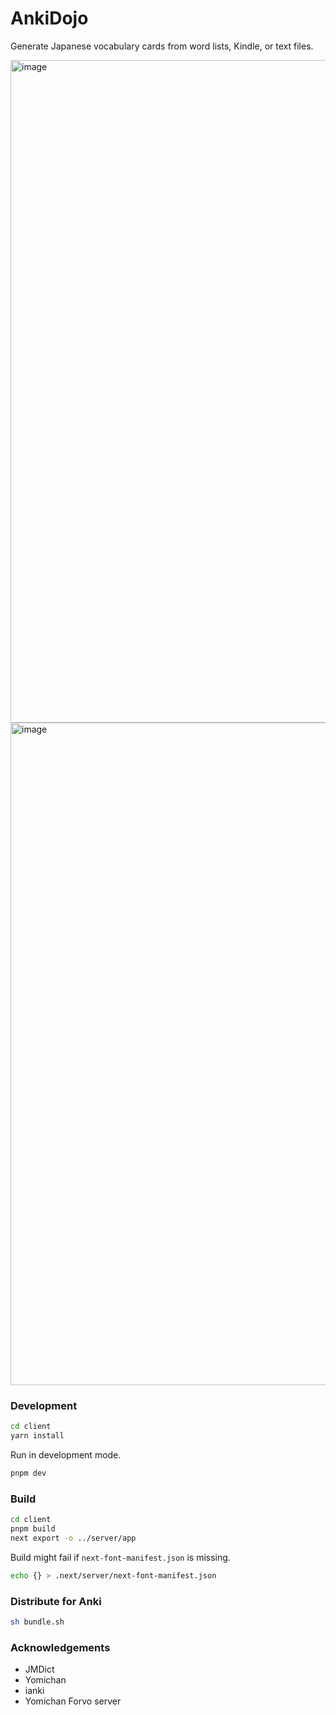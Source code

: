 # AnkiDojo

Generate Japanese vocabulary cards from word lists, Kindle, or text files.

<img width="1060" alt="image" src="https://user-images.githubusercontent.com/13146030/201525174-52944abd-1178-4107-a3a7-dc2b03bdb09d.png">

<img width="1060" alt="image" src="https://user-images.githubusercontent.com/13146030/201525344-014e5384-ae95-46b9-a014-18d41972945b.png">

### Development


```bash
cd client
yarn install
```

Run in development mode.

```bash
pnpm dev
```


### Build

```bash
cd client
pnpm build
next export -o ../server/app
```

Build might fail if `next-font-manifest.json` is missing.

```bash
echo {} > .next/server/next-font-manifest.json
```

### Distribute for Anki

```bash
sh bundle.sh
```
### Acknowledgements
- JMDict
- Yomichan
- ianki
- Yomichan Forvo server 
